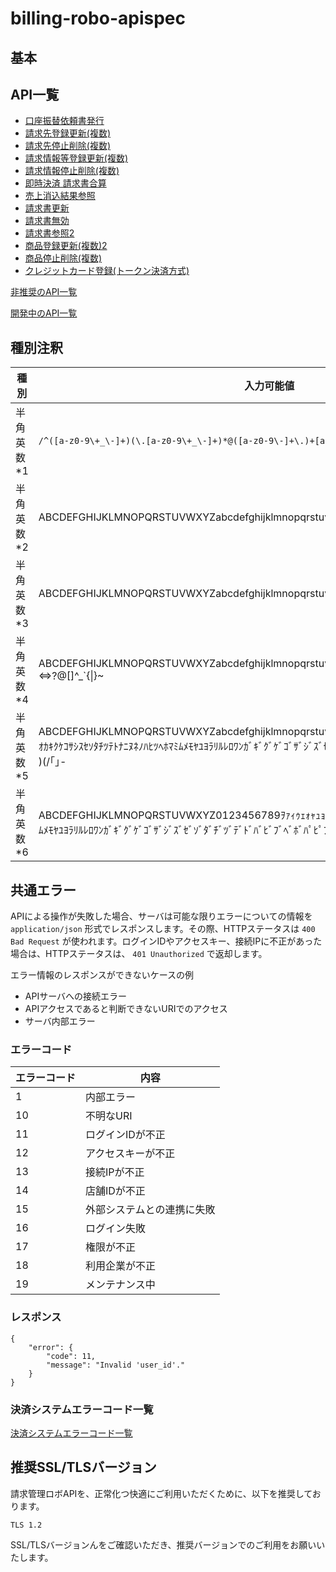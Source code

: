 # billing-robo-apispec

## 基本

## API一覧

- [口座振替依頼書発行](/public/billing/bulk_download_pdf.md)
- [請求先登録更新(複数)](/public/billing/bulk_upsert.md)
- [請求先停止削除(複数)](/public/billing/bulk_stop.md)
- [請求情報等登録更新(複数)](/public/demand/bulk_upsert.md)
- [請求情報停止削除(複数)](/public/demand/bulk_stop.md)
- [即時決済 請求書合算](/public/demand/bulk_register.md)
- [売上消込結果参照](/public/demand/search.md)
- [請求書更新](/public/bill/update.md)
- [請求書無効](/public/bill/stop.md)
- [請求書参照2](/public/bill/search_list2.md)
- [商品登録更新(複数)2](/public/goods/bulk_upsert2.md)
- [商品停止削除(複数)](/public/goods/bulk_stop.md)
- [クレジットカード登録(トークン決済方式)](/public/j-payment/billgate_token.md)

[非推奨のAPI一覧](/deprecated/index.md)

[開発中のAPI一覧](/dev/index.md)

## 種別注釈

|種別|入力可能値|
|---|---|
|半角英数*1|`/^([a-z0-9\+_\-]+)(\.[a-z0-9\+_\-]+)*@([a-z0-9\-]+\.)+[a-z]{2,6}$/ix`|
|半角英数*2|ABCDEFGHIJKLMNOPQRSTUVWXYZabcdefghijklmnopqrstuvwxyz|
|半角英数*3|ABCDEFGHIJKLMNOPQRSTUVWXYZabcdefghijklmnopqrstuvwxyz0123456789|
|半角英数*4|ABCDEFGHIJKLMNOPQRSTUVWXYZabcdefghijklmnopqrstuvwxyz0123456789!"#$%&'()*+,-./:;<=>?@[\]^_\`{\|}~|
|半角英数*5|ABCDEFGHIJKLMNOPQRSTUVWXYZabcdefghijklmnopqrstuvwxyz0123456789ｦｧｨｩｪｫｬｭｮｯ-ｱｲｳｴｵｶｷｸｹｺｻｼｽｾｿﾀﾁﾂﾃﾄﾅﾆﾇﾈﾉﾊﾋﾂﾍﾎﾏﾐﾑﾒﾓﾔﾕﾖﾗﾘﾙﾚﾛﾜﾝｶﾞｷﾞｸﾞｹﾞｺﾞｻﾞｼﾞｽﾞｾﾞｿﾞﾀﾞﾁﾞﾂﾞﾃﾞﾄﾞﾊﾞﾋﾞﾌﾞﾍﾞﾎﾞﾊﾟﾋﾟﾌﾟﾍﾟﾎﾟ,. )(\/｢｣-|
|半角英数*6|ABCDEFGHIJKLMNOPQRSTUVWXYZ0123456789ｦｧｨｩｪｫｬｭｮｯ-ｱｲｳｴｵｶｷｸｹｺｻｼｽｾｿﾀﾁﾂﾃﾄﾅﾆﾇﾈﾉﾊﾋﾂﾍﾎﾏﾐﾑﾒﾓﾔﾕﾖﾗﾘﾙﾚﾛﾜﾝｶﾞｷﾞｸﾞｹﾞｺﾞｻﾞｼﾞｽﾞｾﾞｿﾞﾀﾞﾁﾞﾂﾞﾃﾞﾄﾞﾊﾞﾋﾞﾌﾞﾍﾞﾎﾞﾊﾟﾋﾟﾌﾟﾍﾟﾎﾟ|


## 共通エラー
APIによる操作が失敗した場合、サーバは可能な限りエラーについての情報を `application/json` 形式でレスポンスします。その際、HTTPステータスは `400 Bad Request` が使われます。ログインIDやアクセスキー、接続IPに不正があった場合は、HTTPステータスは、 `401 Unauthorized` で返却します。

エラー情報のレスポンスができないケースの例
- APIサーバへの接続エラー
- APIアクセスであると判断できないURIでのアクセス
- サーバ内部エラー

### エラーコード

| エラーコード | 内容                                 |
| ------------ | ------------------------------------ |
| 1            | 内部エラー                           |
| 10           | 不明なURI                            |
| 11           | ログインIDが不正                     |
| 12           | アクセスキーが不正                   |
| 13           | 接続IPが不正                         |
| 14           | 店舗IDが不正                         |
| 15           | 外部システムとの連携に失敗           |
| 16           | ログイン失敗                         |
| 17           | 権限が不正                           |
| 18           | 利用企業が不正                       |
| 19           | メンテナンス中                       |

### レスポンス

```
{
    "error": {
        "code": 11,
        "message": "Invalid 'user_id'."
    }
}
```

### 決済システムエラーコード一覧

[決済システムエラーコード一覧](/public/j-payment/ec.md)

## 推奨SSL/TLSバージョン

請求管理ロボAPIを、正常化つ快適にご利用いただくために、以下を推奨しております。

`TLS 1.2`

SSL/TLSバージョンんをご確認いただき、推奨バージョンでのご利用をお願いいたします。